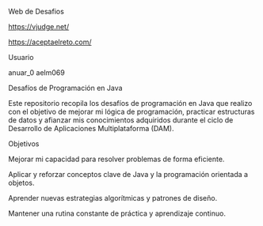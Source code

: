 Web de Desafios

https://vjudge.net/

https://aceptaelreto.com/

Usuario

anuar_0
aelm069

Desafíos de Programación en Java

Este repositorio recopila los desafíos de programación en Java que realizo con el objetivo de mejorar mi lógica de programación, practicar estructuras de datos y afianzar mis conocimientos adquiridos durante el ciclo de Desarrollo de Aplicaciones Multiplataforma (DAM).


Objetivos

Mejorar mi capacidad para resolver problemas de forma eficiente.

Aplicar y reforzar conceptos clave de Java y la programación orientada a objetos.

Aprender nuevas estrategias algorítmicas y patrones de diseño.

Mantener una rutina constante de práctica y aprendizaje continuo.


